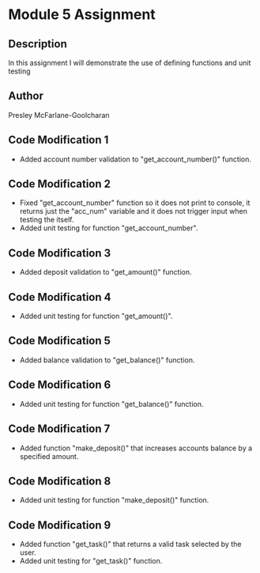 # Module 5 Assignment

## Description

In this assignment I will demonstrate the use of defining functions and unit testing

## Author

Presley McFarlane-Goolcharan

## Code Modification 1

- Added account number validation to "get_account_number()" function.

## Code Modification 2

- Fixed "get_account_number" function so it does not print to console, it returns just the "acc_num" variable and it does not trigger input when testing the itself.
- Added unit testing for function "get_account_number".

## Code Modification 3

- Added deposit validation to "get_amount()" function.

## Code Modification 4

- Added unit testing for function "get_amount()".

## Code Modification 5

- Added balance validation to "get_balance()" function.

## Code Modification 6

- Added unit testing for function "get_balance()" function.

## Code Modification 7

- Added function "make_deposit()" that increases accounts balance by a specified amount.

## Code Modification 8

- Added unit testing for function "make_deposit()" function.

## Code Modification 9

- Added function "get_task()" that returns a valid task selected by the user.
- Added unit testing for "get_task()" function.

